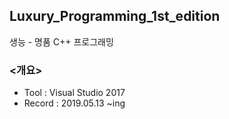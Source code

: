 ## Luxury_Programming_1st_edition
생능 - 명품 C++ 프로그래밍


### <개요>

- Tool : Visual Studio 2017
- Record : 2019.05.13 ~ing
